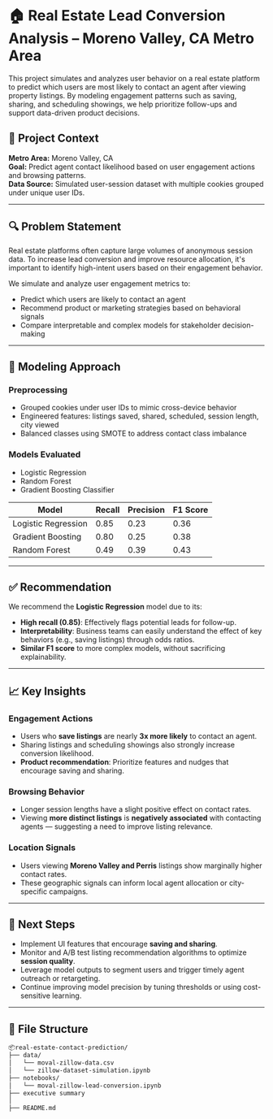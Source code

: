 # 🏠 Real Estate Lead Conversion Analysis – Moreno Valley, CA Metro Area

This project simulates and analyzes user behavior on a real estate platform to predict which users are most likely to contact an agent after viewing property listings. By modeling engagement patterns such as saving, sharing, and scheduling showings, we help prioritize follow-ups and support data-driven product decisions.

## 📍 Project Context
**Metro Area:** Moreno Valley, CA  
**Goal:** Predict agent contact likelihood based on user engagement actions and browsing patterns.  
**Data Source:** Simulated user-session dataset with multiple cookies grouped under unique user IDs.

---

## 🔍 Problem Statement
Real estate platforms often capture large volumes of anonymous session data. To increase lead conversion and improve resource allocation, it's important to identify high-intent users based on their engagement behavior.

We simulate and analyze user engagement metrics to:
- Predict which users are likely to contact an agent
- Recommend product or marketing strategies based on behavioral signals
- Compare interpretable and complex models for stakeholder decision-making

---

## 🧪 Modeling Approach
### Preprocessing
- Grouped cookies under user IDs to mimic cross-device behavior
- Engineered features: listings saved, shared, scheduled, session length, city viewed
- Balanced classes using SMOTE to address contact class imbalance

### Models Evaluated
- Logistic Regression
- Random Forest
- Gradient Boosting Classifier

| Model               | Recall | Precision | F1 Score |
|--------------------|--------|-----------|----------|
| Logistic Regression| 0.85   | 0.23      | 0.36     |
| Gradient Boosting  | 0.80   | 0.25      | 0.38     |
| Random Forest      | 0.49   | 0.39      | 0.43     |

---

## ✅ Recommendation

We recommend the **Logistic Regression** model due to its:
- **High recall (0.85)**: Effectively flags potential leads for follow-up.
- **Interpretability**: Business teams can easily understand the effect of key behaviors (e.g., saving listings) through odds ratios.
- **Similar F1 score** to more complex models, without sacrificing explainability.

---

## 📈 Key Insights

### Engagement Actions
- Users who **save listings** are nearly **3x more likely** to contact an agent.
- Sharing listings and scheduling showings also strongly increase conversion likelihood.
- **Product recommendation**: Prioritize features and nudges that encourage saving and sharing.

### Browsing Behavior
- Longer session lengths have a slight positive effect on contact rates.
- Viewing **more distinct listings** is **negatively associated** with contacting agents — suggesting a need to improve listing relevance.

### Location Signals
- Users viewing **Moreno Valley and Perris** listings show marginally higher contact rates.
- These geographic signals can inform local agent allocation or city-specific campaigns.

---

## 📌 Next Steps

- Implement UI features that encourage **saving and sharing**.
- Monitor and A/B test listing recommendation algorithms to optimize **session quality**.
- Leverage model outputs to segment users and trigger timely agent outreach or retargeting.
- Continue improving model precision by tuning thresholds or using cost-sensitive learning.

---

## 📁 File Structure

```bash
📦real-estate-contact-prediction/
├── data/
│   └── moval-zillow-data.csv
│   └── zillow-dataset-simulation.ipynb
├── notebooks/
│   └── moval-zillow-lead-conversion.ipynb
├── executive summary
│ 
├── README.md
```
